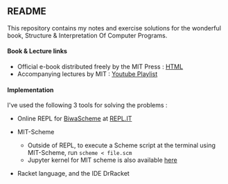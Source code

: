 ## README

This repository contains my notes and exercise solutions for the wonderful book, Structure & Interpretation Of Computer Programs.

#### Book & Lecture links
- Official e-book distributed freely by the MIT Press : [HTML](https://mitpress.mit.edu/sites/default/files/sicp/full-text/book/book-Z-H-10.html)
- Accompanying lectures by MIT : [Youtube Playlist](https://www.youtube.com/playlist?list=PLE18841CABEA24090) 


#### Implementation

I've used the following 3 tools for solving the problems :

* Online REPL for [BiwaScheme](https://www.biwascheme.org/) at [REPL.IT](https://repl.it/@priteshshrivast/Ex11)

* MIT-Scheme
  * Outside of REPL, to execute a Scheme script at the terminal using MIT-Scheme, run
  `scheme < file.scm`
  * Jupyter kernel for MIT scheme is also available [here](https://github.com/joeltg/mit-scheme-kernel) 
  
* Racket language, and the IDE DrRacket

